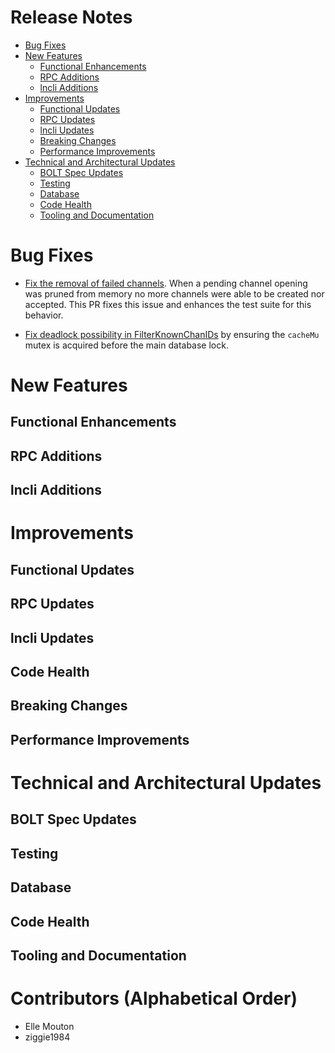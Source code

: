 # Release Notes
- [Bug Fixes](#bug-fixes)
- [New Features](#new-features)
    - [Functional Enhancements](#functional-enhancements)
    - [RPC Additions](#rpc-additions)
    - [lncli Additions](#lncli-additions)
- [Improvements](#improvements)
    - [Functional Updates](#functional-updates)
    - [RPC Updates](#rpc-updates)
    - [lncli Updates](#lncli-updates)
    - [Breaking Changes](#breaking-changes)
    - [Performance Improvements](#performance-improvements)
- [Technical and Architectural Updates](#technical-and-architectural-updates)
    - [BOLT Spec Updates](#bolt-spec-updates)
    - [Testing](#testing)
    - [Database](#database)
    - [Code Health](#code-health)
    - [Tooling and Documentation](#tooling-and-documentation)

# Bug Fixes

* [Fix the removal of failed
  channels](https://github.com/lightningnetwork/lnd/pull/8406). When a pending
  channel opening was pruned from memory no more channels were able to be
  created nor accepted. This PR fixes this issue and enhances the test suite
  for this behavior.
 
* [Fix deadlock possibility in
  FilterKnownChanIDs](https://github.com/lightningnetwork/lnd/pull/8400) by
  ensuring the `cacheMu` mutex is acquired before the main database lock.

# New Features
## Functional Enhancements
## RPC Additions
## lncli Additions

# Improvements
## Functional Updates
## RPC Updates
## lncli Updates
## Code Health
## Breaking Changes
## Performance Improvements

# Technical and Architectural Updates
## BOLT Spec Updates
## Testing
## Database
## Code Health
## Tooling and Documentation

# Contributors (Alphabetical Order)
* Elle Mouton
* ziggie1984
